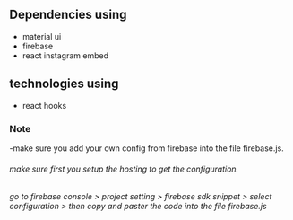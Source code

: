 ## Dependencies using 
- material ui 
- firebase 
- react instagram embed
## technologies using
- react hooks 
### Note
-make sure you add your own config from firebase into the file firebase.js.
###### make sure first you setup the hosting to get the configuration.
###### go to firebase console > project setting > firebase sdk snippet > select configuration > then copy and paster the code into the file firebase.js
